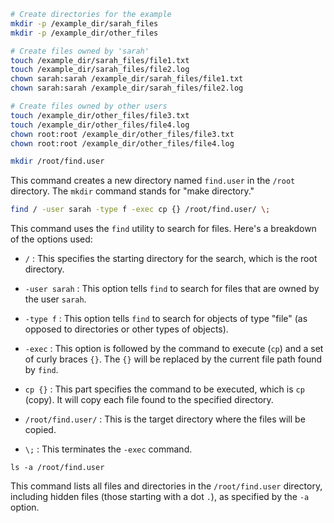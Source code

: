 <!--
  Author: omteja04
  Created on: 09-06-2024 06:04:27
  Description: Find
-->
<!-- cSpell:disable
 -->

```sh
# Create directories for the example
mkdir -p /example_dir/sarah_files
mkdir -p /example_dir/other_files

# Create files owned by 'sarah'
touch /example_dir/sarah_files/file1.txt
touch /example_dir/sarah_files/file2.log
chown sarah:sarah /example_dir/sarah_files/file1.txt
chown sarah:sarah /example_dir/sarah_files/file2.log

# Create files owned by other users
touch /example_dir/other_files/file3.txt
touch /example_dir/other_files/file4.log
chown root:root /example_dir/other_files/file3.txt
chown root:root /example_dir/other_files/file4.log
```

```sh
mkdir /root/find.user
```

This command creates a new directory named `find.user` in the `/root` directory. The `mkdir` command stands for "make directory."

```sh
find / -user sarah -type f -exec cp {} /root/find.user/ \;
```

This command uses the `find` utility to search for files. Here's a breakdown of the options used:

- `/` : This specifies the starting directory for the search, which is the root directory.
- `-user sarah` : This option tells `find` to search for files that are owned by the user `sarah`.
- `-type f` : This option tells `find` to search for objects of type "file" (as opposed to directories or other types of objects).

- `-exec` : This option is followed by the command to execute (`cp`) and a set of curly braces `{}`. The `{}` will be replaced by the current file path found by `find`.
- `cp {}` : This part specifies the command to be executed, which is `cp` (copy). It will copy each file found to the specified directory.
- `/root/find.user/` : This is the target directory where the files will be copied.
- `\;` : This terminates the `-exec` command.

```
ls -a /root/find.user
```

This command lists all files and directories in the `/root/find.user` directory, including hidden files (those starting with a dot `.`), as specified by the `-a` option.

